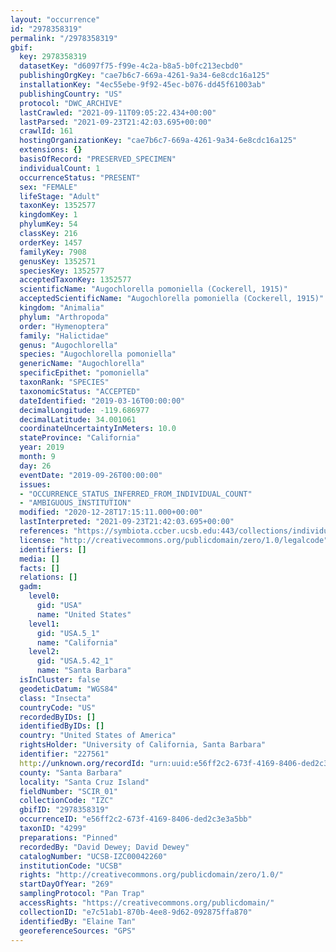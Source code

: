 ```yaml
---
layout: "occurrence"
id: "2978358319"
permalink: "/2978358319"
gbif:
  key: 2978358319
  datasetKey: "d6097f75-f99e-4c2a-b8a5-b0fc213ecbd0"
  publishingOrgKey: "cae7b6c7-669a-4261-9a34-6e8cdc16a125"
  installationKey: "4ec55ebe-9f92-45ec-b076-dd45f61003ab"
  publishingCountry: "US"
  protocol: "DWC_ARCHIVE"
  lastCrawled: "2021-09-11T09:05:22.434+00:00"
  lastParsed: "2021-09-23T21:42:03.695+00:00"
  crawlId: 161
  hostingOrganizationKey: "cae7b6c7-669a-4261-9a34-6e8cdc16a125"
  extensions: {}
  basisOfRecord: "PRESERVED_SPECIMEN"
  individualCount: 1
  occurrenceStatus: "PRESENT"
  sex: "FEMALE"
  lifeStage: "Adult"
  taxonKey: 1352577
  kingdomKey: 1
  phylumKey: 54
  classKey: 216
  orderKey: 1457
  familyKey: 7908
  genusKey: 1352571
  speciesKey: 1352577
  acceptedTaxonKey: 1352577
  scientificName: "Augochlorella pomoniella (Cockerell, 1915)"
  acceptedScientificName: "Augochlorella pomoniella (Cockerell, 1915)"
  kingdom: "Animalia"
  phylum: "Arthropoda"
  order: "Hymenoptera"
  family: "Halictidae"
  genus: "Augochlorella"
  species: "Augochlorella pomoniella"
  genericName: "Augochlorella"
  specificEpithet: "pomoniella"
  taxonRank: "SPECIES"
  taxonomicStatus: "ACCEPTED"
  dateIdentified: "2019-03-16T00:00:00"
  decimalLongitude: -119.686977
  decimalLatitude: 34.001061
  coordinateUncertaintyInMeters: 10.0
  stateProvince: "California"
  year: 2019
  month: 9
  day: 26
  eventDate: "2019-09-26T00:00:00"
  issues:
  - "OCCURRENCE_STATUS_INFERRED_FROM_INDIVIDUAL_COUNT"
  - "AMBIGUOUS_INSTITUTION"
  modified: "2020-12-28T17:15:11.000+00:00"
  lastInterpreted: "2021-09-23T21:42:03.695+00:00"
  references: "https://symbiota.ccber.ucsb.edu:443/collections/individual/index.php?occid=227561"
  license: "http://creativecommons.org/publicdomain/zero/1.0/legalcode"
  identifiers: []
  media: []
  facts: []
  relations: []
  gadm:
    level0:
      gid: "USA"
      name: "United States"
    level1:
      gid: "USA.5_1"
      name: "California"
    level2:
      gid: "USA.5.42_1"
      name: "Santa Barbara"
  isInCluster: false
  geodeticDatum: "WGS84"
  class: "Insecta"
  countryCode: "US"
  recordedByIDs: []
  identifiedByIDs: []
  country: "United States of America"
  rightsHolder: "University of California, Santa Barbara"
  identifier: "227561"
  http://unknown.org/recordId: "urn:uuid:e56ff2c2-673f-4169-8406-ded2c3e3a5bb"
  county: "Santa Barbara"
  locality: "Santa Cruz Island"
  fieldNumber: "SCIR_01"
  collectionCode: "IZC"
  gbifID: "2978358319"
  occurrenceID: "e56ff2c2-673f-4169-8406-ded2c3e3a5bb"
  taxonID: "4299"
  preparations: "Pinned"
  recordedBy: "David Dewey; David Dewey"
  catalogNumber: "UCSB-IZC00042260"
  institutionCode: "UCSB"
  rights: "http://creativecommons.org/publicdomain/zero/1.0/"
  startDayOfYear: "269"
  samplingProtocol: "Pan Trap"
  accessRights: "https://creativecommons.org/publicdomain/"
  collectionID: "e7c51ab1-870b-4ee8-9d62-092875ffa870"
  identifiedBy: "Elaine Tan"
  georeferenceSources: "GPS"
---
```

